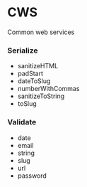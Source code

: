 # CWS

Common web services

### Serialize

- sanitizeHTML
- padStart
- dateToSlug
- numberWithCommas
- sanitizeToString
- toSlug

### Validate

- date
- email
- string
- slug
- url
- password
